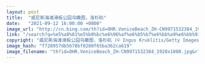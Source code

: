 ```yaml
---
layout: post
title:  "威尼斯海滩滑板公园鸟瞰图，洛杉矶"
date:   "2021-09-12 16:00:00 +0800"
image_url: "http://cn.bing.com/th?id=OHR.VeniceBeach_ZH-CN9971532384_1920x1080.jpg&rf=LaDigue_1920x1080.jpg&pid=hp"
link: "/search?q=%e5%a8%81%e5%b0%bc%e6%96%af%e6%b5%b7%e6%bb%a9%e6%bb%91%e6%9d%bf%e5%85%ac%e5%9b%ad&form=hpcapt&mkt=zh-cn"
copyright: "威尼斯海滩滑板公园鸟瞰图，洛杉矶 (© Ingus Kruklitis/Getty Images)"
image_hash: "f728957db5678bf0280f65ba362ca619"
image_filename: "th?id=OHR.VeniceBeach_ZH-CN9971532384_1920x1080.jpg&rf=LaDigue_1920x1080.jpg&pid=hp"
---
```

